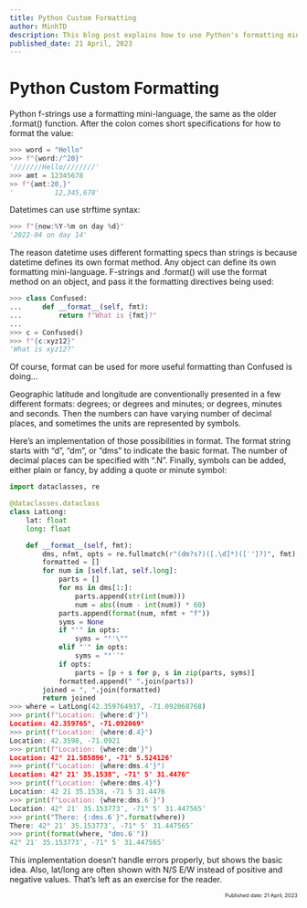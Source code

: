 ```yaml
---
title: Python Custom Formatting
author: MinhTD
description: This blog post explains how to use Python's formatting mini-language to format strings and datetimes, as well as how to create custom formatting options for any object. It also provides an implementation for formatting geographic coordinates in various formats with different symbol options. 
published_date: 21 April, 2023 
---
```


# Python Custom Formatting

Python f-strings use a formatting mini-language, the same as the older .format() function. After the colon comes short specifications for how to format the value:

```python
>>> word = "Hello"
>>> f"{word:/^20}"
'///////Hello////////'
>>> amt = 12345678
>> f"{amt:20,}"
'          12,345,678'
```

Datetimes can use strftime syntax:

```python
>>> f"{now:%Y-%m on day %d}"
'2022-04 on day 14'
```

The reason datetime uses different formatting specs than strings is because datetime defines its own format method. Any object can define its own formatting mini-language. F-strings and .format() will use the format method on an object, and pass it the formatting directives being used:

```python
>>> class Confused:
...     def __format__(self, fmt):
...         return f"What is {fmt}?"
...
>>> c = Confused()
>>> f"{c:xyz12}"
'What is xyz12?'
```

Of course, format can be used for more useful formatting than Confused is doing...

Geographic latitude and longitude are conventionally presented in a few different formats: degrees; or degrees and minutes; or degrees, minutes and seconds. Then the numbers can have varying number of decimal places, and sometimes the units are represented by symbols.

Here’s an implementation of those possibilities in format. The format string starts with “d”, “dm”, or “dms” to indicate the basic format. The number of decimal places can be specified with “.N”. Finally, symbols can be added, either plain or fancy, by adding a quote or minute symbol:

```python
import dataclasses, re

@dataclasses.dataclass
class LatLong:
    lat: float
    long: float

    def __format__(self, fmt):
        dms, nfmt, opts = re.fullmatch(r"(dm?s?)([.\d]*)([′']?)", fmt).groups()
        formatted = []
        for num in [self.lat, self.long]:
            parts = []
            for ms in dms[1:]:
                parts.append(str(int(num)))
                num = abs((num - int(num)) * 60)
            parts.append(format(num, nfmt + "f"))
            syms = None
            if "'" in opts:
                syms = "°'\""
            elif "′" in opts:
                syms = "°′″"
            if opts:
                parts = [p + s for p, s in zip(parts, syms)]
            formatted.append(" ".join(parts))
        joined = ", ".join(formatted)
        return joined
>>> where = LatLong(42.359764937, -71.092068768)
>>> print(f"Location: {where:d'}")
Location: 42.359765°, -71.092069°
>>> print(f"Location: {where:d.4}")
Location: 42.3598, -71.0921
>>> print(f"Location: {where:dm'}")
Location: 42° 21.585896', -71° 5.524126'
>>> print(f"Location: {where:dms.4'}")
Location: 42° 21' 35.1538", -71° 5' 31.4476"
>>> print(f"Location: {where:dms.4}")
Location: 42 21 35.1538, -71 5 31.4476
>>> print(f"Location: {where:dms.6′}")
Location: 42° 21′ 35.153773″, -71° 5′ 31.447565″
>>> print("There: {:dms.6′}".format(where))
There: 42° 21′ 35.153773″, -71° 5′ 31.447565″
>>> print(format(where, "dms.6′"))
42° 21′ 35.153773″, -71° 5′ 31.447565″
```

This implementation doesn’t handle errors properly, but shows the basic idea. Also, lat/long are often shown with N/S E/W instead of positive and negative values. That’s left as an exercise for the reader.


<div style="text-align: right; font-size: xx-small;"> Published date: 21 April, 2023 </div>